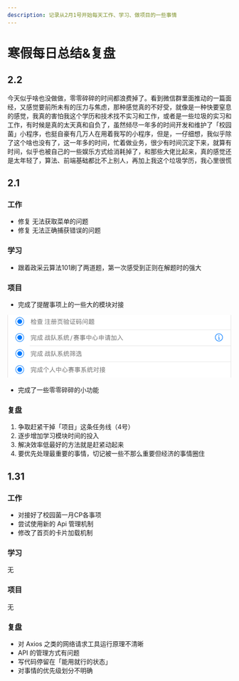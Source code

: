 ```yaml
---
description: 记录从2月1号开始每天工作、学习、做项目的一些事情
---
```


# 寒假每日总结&复盘

## 2.2

今天似乎啥也没做做，零零碎碎的时间都浪费掉了。看到微信群里面推动的一篇面经，又感觉要前所未有的压力与焦虑，那种感觉真的不好受，就像是一种快要窒息的感觉，我真的害怕我这个学历和技术找不实习和工作，或者是一些垃圾的实习和工作，有时候是真的太天真和自负了，虽然倾尽一年多的时间开发和维护了「校园菌」小程序，也挺自豪有几万人在用着我写的小程序，但是，一仔细想，我似乎除了这个啥也没有了，这一年多的时间，忙着做业务，很少有时间沉淀下来，就算有时间，似乎也被自己的一些娱乐方式给消耗掉了，和那些大佬比起来，真的感觉还是太年轻了，算法、前端基础都比不上别人，再加上我这个垃圾学历，我心里很慌

## 2.1

### 工作

* 修复 无法获取菜单的问题
* 修复 无法正确捕获错误的问题

### 学习

* 跟着政采云算法101刷了两道题，第一次感受到正则在解题时的强大

### 项目

* 完成了提醒事项上的一些大的模块对接

![](../.gitbook/assets/image%20%2826%29.png)

* 完成了一些零零碎碎的小功能

### 复盘

1. 争取赶紧干掉「项目」这条任务线（4号）
2. 逐步增加学习模块时间的投入
3. 解决效率低最好的方法就是赶紧动起来
4. 要优先处理最重要的事情，切记被一些不那么重要但经济的事情圈住

## 1.31

### 工作

* 对接好了校园菌一月CP各事项
* 尝试使用新的 Api 管理机制
* 修改了首页的卡片加载机制

### 学习

无

### 项目

无

### 复盘

* 对 Axios 之类的网络请求工具运行原理不清晰
* API 的管理方式有问题
* 写代码停留在「能用就行的状态」
* 对事情的优先级划分不明确







